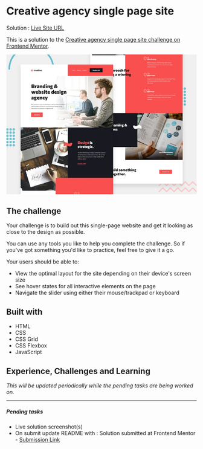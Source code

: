 # Creative agency single page site

Solution : [Live Site URL](https://frontend-mentor-challenges-ecru.vercel.app/creative-single-page-site/)

This is a solution to the [Creative agency single page site challenge on Frontend Mentor](https://www.frontendmentor.io/challenges/creative-agency-singlepage-site-Pq6V3I2RM).

![Design preview for the Creative agency single page site coding challenge](./preview.jpg)

## The challenge

Your challenge is to build out this single-page website and get it looking as close to the design as possible.

You can use any tools you like to help you complete the challenge. So if you've got something you'd like to practice, feel free to give it a go.

Your users should be able to:

- View the optimal layout for the site depending on their device's screen size
- See hover states for all interactive elements on the page
- Navigate the slider using either their mouse/trackpad or keyboard

## Built with

- HTML
- CSS
- CSS Grid
- CSS Flexbox
- JavaScript

## Experience, Challenges and Learning

_This will be updated periodically while the pending tasks are being worked on._

---

##### Pending tasks

- Live solution screenshot(s)
- On submit update README with : Solution submitted at Frontend Mentor - [Submission Link]()
